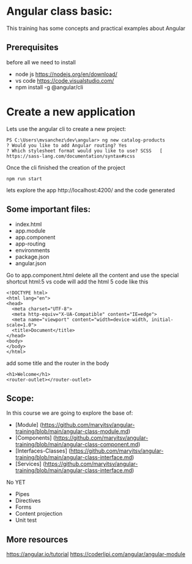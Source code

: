 # Angular class basic:

This training has some concepts and practical examples about Angular

## Prerequisites
before all we need to install
- node js https://nodejs.org/en/download/
- vs code https://code.visualstudio.com/
- npm install -g @angular/cli

# Create a new application
Lets use the angular cli to create a new project:
```
PS C:\Users\mvsanchez\dev\angular> ng new catalog-products
? Would you like to add Angular routing? Yes
? Which stylesheet format would you like to use? SCSS   [ https://sass-lang.com/documentation/syntax#scss          
```
Once the cli finished the creation of the project
```
npm run start
```
lets explore the app http://localhost:4200/ and the code generated

## Some important files:
- index.html
- app.module
- app.component
- app-routing
- environments
- package.json
- angular.json

Go to app.component.html
delete all the content
and use the special shortcut html:5
vs code will add the html 5 code like this
```
<!DOCTYPE html>
<html lang="en">
<head>
  <meta charset="UTF-8">
  <meta http-equiv="X-UA-Compatible" content="IE=edge">
  <meta name="viewport" content="width=device-width, initial-scale=1.0">
  <title>Document</title>
</head>
<body>
</body>
</html>
```


add some title and the router in the body
```
<h1>Welcome</h1>
<router-outlet></router-outlet>
```


## Scope:
In this course we are going to explore the base of:
- [Module] (https://github.com/maryitsv/angular-training/blob/main/angular-class-module.md)
- [Components] (https://github.com/maryitsv/angular-training/blob/main/angular-class-component.md)
- [Interfaces-Classes] (https://github.com/maryitsv/angular-training/blob/main/angular-class-interface.md)
- [Services] (https://github.com/maryitsv/angular-training/blob/main/angular-class-interface.md)

No YET
- Pipes
- Directives
- Forms
- Content projection
- Unit test

## More resources
https://angular.io/tutorial
https://coderlipi.com/angular/angular-module
